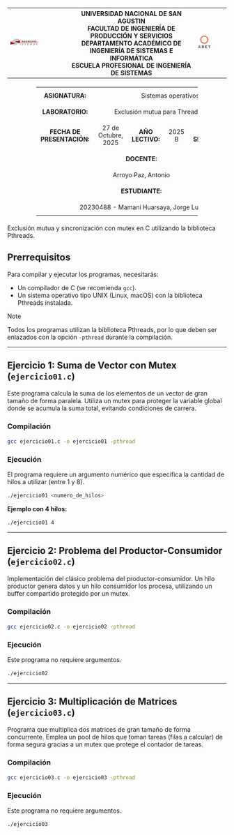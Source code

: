 
<div align="center">
<table>
    <theader>
        <tr>
            <td><img src="https://github.com/rescobedoq/pw2/blob/main/epis.png?raw=true" alt="EPIS" style="width:50%; height:auto;"/></td>
            <th>
                <span>UNIVERSIDAD NACIONAL DE SAN AGUSTIN</span><br />
                <span>FACULTAD DE INGENIERÍA DE PRODUCCIÓN Y SERVICIOS</span><br />
                <span>DEPARTAMENTO ACADÉMICO DE INGENIERÍA DE SISTEMAS E INFORMÁTICA</span><br />
                <span>ESCUELA PROFESIONAL DE INGENIERÍA DE SISTEMAS</span>
            </th>
            <td><img src="https://github.com/rescobedoq/pw2/blob/main/abet.png?raw=true" alt="ABET" style="width:50%; height:auto"/></td>
        </tr>
    </theader>
</table>
</div>

<div style="text-align: center; margin: 20px;">
  <table style="width: 80%; border-collapse: collapse; margin: 0 auto;">
    <tbody>
      <tr>
        <td style="padding: 10px; font-weight: bold;">ASIGNATURA:</td>
        <td colspan="5" style="padding: 10px;">Sistemas operativos</td>
      </tr>
      <tr>
        <td style="padding: 10px; font-weight: bold;">LABORATORIO:</td>
        <td colspan="5" style="padding: 10px;">Exclusión mutua para Threads - Mutex</td>
      </tr>
      <tr>
        <td style="padding: 10px; font-weight: bold;">FECHA DE PRESENTACIÓN:</td>
        <td style="padding: 10px;">27 de Octubre, 2025</td>
        <td style="padding: 10px; font-weight: bold;">AÑO LECTIVO:</td>
        <td style="padding: 10px;">2025 B</td>
        <td style="padding: 10px; font-weight: bold;">NRO. SEMESTRE:</td>
        <td style="padding: 10px;">VI</td>
      </tr>
      <tr>
        <td colspan="6" style="padding: 10px; font-weight: bold;">DOCENTE:</td>
      </tr>
      <tr>
        <td colspan="6" style="padding: 10px;">Arroyo Paz, Antonio</td>
      </tr>
      <tr>
        <td colspan="6" style="padding: 10px; font-weight: bold;">ESTUDIANTE:</td>
      </tr>
      <tr>
        <td colspan="6" style="padding: 10px;"> 20230488 - Mamani Huarsaya, Jorge Luis</td>
      </tr>
    </tbody>
  </table>
</div>

Exclusión mutua y sincronización con mutex en C utilizando la 
biblioteca Pthreads.

## Prerrequisitos

Para compilar y ejecutar los programas, necesitarás:
*   Un compilador de C (se recomienda `gcc`).
*   Un sistema operativo tipo UNIX (Linux, macOS) con la biblioteca
Pthreads instalada.

> [!NOTE]
> Todos los programas utilizan la biblioteca Pthreads, por lo que 
> deben ser enlazados con la opción `-pthread` durante la compilación.

---

## Ejercicio 1: Suma de Vector con Mutex (`ejercicio01.c`)

Este programa calcula la suma de los elementos de un vector de gran
tamaño de forma paralela. Utiliza un mutex para proteger la variable
global donde se acumula la suma total, evitando condiciones de carrera.

### Compilación
```bash
gcc ejercicio01.c -o ejercicio01 -pthread
```

### Ejecución
El programa requiere un argumento numérico que especifica la
cantidad de hilos a utilizar (entre 1 y 8).

```bash
./ejercicio01 <numero_de_hilos>
```

**Ejemplo con 4 hilos:**
```bash
./ejercicio01 4
```

---

## Ejercicio 2: Problema del Productor-Consumidor (`ejercicio02.c`)

Implementación del clásico problema del productor-consumidor. Un hilo
productor genera datos y un hilo consumidor los procesa, utilizando
un buffer compartido protegido por un mutex.

### Compilación
```bash
gcc ejercicio02.c -o ejercicio02 -pthread
```

### Ejecución
Este programa no requiere argumentos.

```bash
./ejercicio02
```

---

## Ejercicio 3: Multiplicación de Matrices (`ejercicio03.c`)

Programa que multiplica dos matrices de gran tamaño de forma
concurrente. Emplea un pool de hilos que toman tareas (filas a
calcular) de forma segura gracias a un mutex que protege el contador
de tareas.

### Compilación
```bash
gcc ejercicio03.c -o ejercicio03 -pthread
```

### Ejecución
Este programa no requiere argumentos.

```bash
./ejercicio03
```
